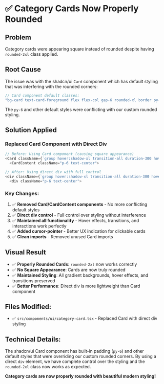 # ✅ Category Cards Now Properly Rounded

## Problem
Category cards were appearing square instead of rounded despite having `rounded-2xl` class applied.

## Root Cause
The issue was with the shadcn/ui `Card` component which has default styling that was interfering with the rounded corners:

```typescript
// Card component default classes:
"bg-card text-card-foreground flex flex-col gap-6 rounded-xl border py-6 shadow-sm"
```

The `py-6` and other default styles were conflicting with our custom rounded styling.

## Solution Applied

### **Replaced Card Component with Direct Div**
```typescript
// Before: Using Card component (causing square appearance)
<Card className={`group hover:shadow-xl transition-all duration-300 hover:scale-105 rounded-2xl border-0 shadow-sm bg-white ${className}`}>
  <CardContent className="p-6 text-center">

// After: Using direct div with full control
<div className={`group hover:shadow-xl transition-all duration-300 hover:scale-105 rounded-2xl border-0 shadow-sm bg-white cursor-pointer ${className}`}>
  <div className="p-6 text-center">
```

### **Key Changes:**
1. ✅ **Removed Card/CardContent components** - No more conflicting default styles
2. ✅ **Direct div control** - Full control over styling without interference
3. ✅ **Maintained all functionality** - Hover effects, transitions, and interactions work perfectly
4. ✅ **Added cursor-pointer** - Better UX indication for clickable cards
5. ✅ **Clean imports** - Removed unused Card imports

## Visual Result
- ✅ **Properly Rounded Cards**: `rounded-2xl` now works correctly
- ✅ **No Square Appearance**: Cards are now truly rounded
- ✅ **Maintained Styling**: All gradient backgrounds, hover effects, and transitions preserved
- ✅ **Better Performance**: Direct div is more lightweight than Card component

## Files Modified:
- ✅ `src/components/ui/category-card.tsx` - Replaced Card with direct div styling

## Technical Details:
The shadcn/ui Card component has built-in padding (`py-6`) and other default styles that were overriding our custom rounded corners. By using a direct `div` element, we have complete control over the styling and the `rounded-2xl` class now works as expected.

**Category cards are now properly rounded with beautiful modern styling!**
